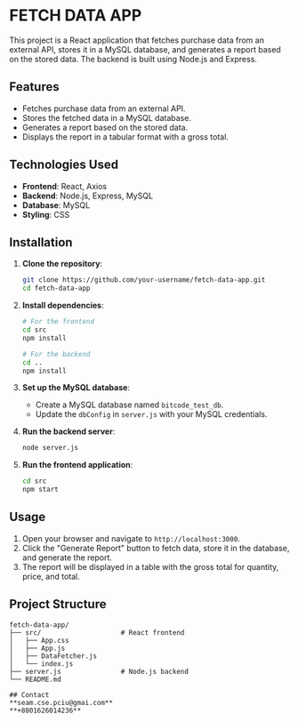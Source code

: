 # FETCH DATA APP

This project is a React application that fetches purchase data from an external API, stores it in a MySQL database, and generates a report based on the stored data. The backend is built using Node.js and Express.

## Features

- Fetches purchase data from an external API.
- Stores the fetched data in a MySQL database.
- Generates a report based on the stored data.
- Displays the report in a tabular format with a gross total.

## Technologies Used

- **Frontend**: React, Axios
- **Backend**: Node.js, Express, MySQL
- **Database**: MySQL
- **Styling**: CSS

## Installation

1. **Clone the repository**:
    ```bash
    git clone https://github.com/your-username/fetch-data-app.git
    cd fetch-data-app
    ```

2. **Install dependencies**:
    ```bash
    # For the frontend
    cd src
    npm install

    # For the backend
    cd ..
    npm install
    ```

3. **Set up the MySQL database**:
    - Create a MySQL database named `bitcode_test_db`.
    - Update the `dbConfig` in `server.js` with your MySQL credentials.

4. **Run the backend server**:
    ```bash
    node server.js
    ```

5. **Run the frontend application**:
    ```bash
    cd src
    npm start
    ```

## Usage

1. Open your browser and navigate to `http://localhost:3000`.
2. Click the "Generate Report" button to fetch data, store it in the database, and generate the report.
3. The report will be displayed in a table with the gross total for quantity, price, and total.

## Project Structure

```plaintext
fetch-data-app/
├── src/                    # React frontend
│   ├── App.css
│   ├── App.js
│   ├── DataFetcher.js
│   └── index.js
├── server.js               # Node.js backend
└── README.md

## Contact
**seam.cse.pciu@gmai.com**
**+8801626014236**

